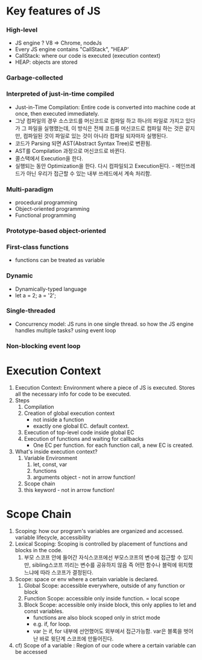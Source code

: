 ﻿# Key features of JS
### High-level
- JS engine ? V8 => Chrome, nodeJs
- Every JS engine contains "CallStack", "HEAP'
- CallStack: where our code is executed (execution context)
- HEAP: objects are stored

### Garbage-collected
### Interpreted of just-in-time compiled
- Just-in-Time Compilation: Entire code is converted into machine code at once, then executed immediately.
- 그냥 컴파일의 경우 소스코드를 머신코드로 컴파일 하고 하나의 파일로 가지고 있다가 그 파일을 실행했는데, 이 방식은 전체 코드를 머신코드로 컴파일 하는
것은 같지만, 컴파일된 것이 파일로 있는 것이 아니라 컴파일 되자마자 실행된다.
- 코드가 Parsing 되면 AST(Abstract Syntax Tree)로 변환됨. 
- AST를 Compilation 과정으로 머신코드로 바뀐다.
- 콜스택에서 Execution을 한다.
- 실행되는 동안 Optimization을 한다. 다시 컴파일되고 Execution된다. - 메인쓰레드가 아닌 우리가 접근할 수 있는 내부 쓰레드에서 계속 처리함.
### Multi-paradigm
- procedural programming
- Object-oriented programming
- Functional programming
### Prototype-based object-oriented
### First-class functions
- functions can be treated as variable
### Dynamic
- Dynamically-typed language 
- let a = 2; a = '2';
### Single-threaded
- Concurrency model: JS runs in one single thread. so how the JS engine handles multiple tasks? using event loop
### Non-blocking event loop

# Execution Context
1. Execution Context: Environment where a piece of JS is executed. Stores all the necessary info for code to be executed.
2. Steps
   1. Compilation
   2. Creation of global execution context
      * not inside a function
      * exactly one global EC. default context.
   3. Execution of top-level code inside global EC
   4. Execution of functions and waiting for callbacks
      * One EC per function. for each function call, a new EC is created.
3. What's inside execution context?
   1. Variable Environment
      1. let, const, var
      2. functions
      3. arguments object - not in arrow function!
   2. Scope chain
   3. this keyword - not in arrow function!

# Scope Chain
1. Scoping: how our program's variables are organized and accessed. variable lifecycle, accessibility
2. Lexical Scoping: Scoping is controlled by placement of functions and blocks in the code. 
   1. 부모 스코프 안에 들어간 자식스코프에선 부모스코프의 변수에 접근할 수 있지만, sibling스코프 끼리는 변수를 공유하지 않음
즉 어떤 함수나 블럭에 위치했느냐에 따라 스코프가 결정된다.
3. Scope: space or env where a certain variable is declared.
   1. Global Scope: accessible everywhere, outside of any function or block
   2. Function Scope: accessible only inside function. = local scope
   3. Block Scope: accessible only inside block, this only applies to let and const variables. 
      * functions are also block scoped only in strict mode
      * e.g. if, for loop.
      * var 는 if, for 내부에 선언했어도 외부에서 접근가능함. var은 블록을 벗어난 바로 윗단계 스코프에 만들어진다.
4. cf) Scope of a variable : Region of our code where a certain variable can be accessed